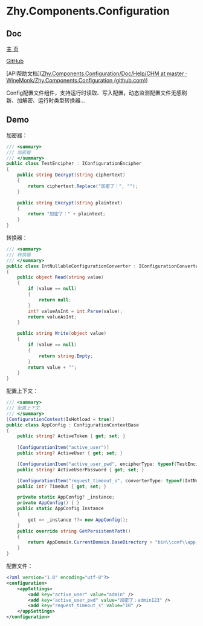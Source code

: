 # Zhy.Components.Configuration

## Doc

[主 页](https://shaoshao.net.cn)

[GitHub](https://github.com/WineMonk/Zhy.Components.Configuration.git)

[API帮助文档]([Zhy.Components.Configuration/Doc/Help/CHM at master · WineMonk/Zhy.Components.Configuration (github.com)](https://github.com/WineMonk/Zhy.Components.Configuration/tree/master/Doc/Help/CHM))

Config配置文件组件，支持运行时读取、写入配置，动态监测配置文件无感刷新、加解密、运行时类型转换器...

## Demo

加密器：

```csharp
/// <summary>
/// 加密器
/// </summary>
public class TestEncipher : IConfigurationEncipher
{
    public string Decrypt(string ciphertext)
    {
        return ciphertext.Replace("加密了：", "");
    }

    public string Encrypt(string plaintext)
    {
        return "加密了：" + plaintext;
    }
}
```

转换器：

```csharp
/// <summary>
/// 转换器
/// </summary>
public class IntNullableConfigurationConverter : IConfigurationConverter
{
    public object Read(string value)
    {
        if (value == null)
        {
            return null;
        }
        int? valueAsInt = int.Parse(value);
        return valueAsInt;
    }

    public string Write(object value)
    {
        if (value == null)
        {
            return string.Empty;
        }
        return value + "";
    }
}
```

配置上下文：

```csharp
/// <summary>
/// 配置上下文
/// </summary>
[ConfigurationContext(IsHotload = true)]
public class AppConfig : ConfigurationContextBase
{
    public string? ActiveToken { get; set; }
    
    [ConfigurationItem("active_user")]
    public string? ActiveUser { get; set; }

    [ConfigurationItem("active_user_pwd", encipherType: typeof(TestEncipher))]
    public string? ActiveUserPassword { get; set; }

    [ConfigurationItem("request_timeout_s", converterType: typeof(IntNullableConfigurationConverter))]
    public int? TimeOut { get; set; }

    private static AppConfig? _instance;
    private AppConfig() { }
    public static AppConfig Instance
    {
        get => _instance ??= new AppConfig();
    }
    public override string GetPersistentPath()
    {
        return AppDomain.CurrentDomain.BaseDirectory + "bin\\conf\\app.config";
    }
}
```

配置文件：

```xml
<?xml version="1.0" encoding="utf-8"?>
<configuration>
    <appSettings>
        <add key="active_user" value="admin" />
        <add key="active_user_pwd" value="加密了：admin123" />
        <add key="request_timeout_s" value="10" />
    </appSettings>
</configuration>
```

